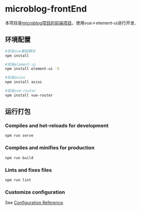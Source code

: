 # microblog-frontEnd

本项目是[microblog项目的前端项目]()，使用vue＋element-ui进行开发．

## 环境配置

```bash
#安装vue基础模块
npm install

#安装element-ui
npm install element-ui -S

#安装axios
npm install axios

#安装vue-router
npm install vue-router
```

## 运行打包

### Compiles and hot-reloads for development
```
npm run serve
```

### Compiles and minifies for production
```
npm run build
```

### Lints and fixes files
```
npm run lint
```

### Customize configuration
See [Configuration Reference](https://cli.vuejs.org/config/).
